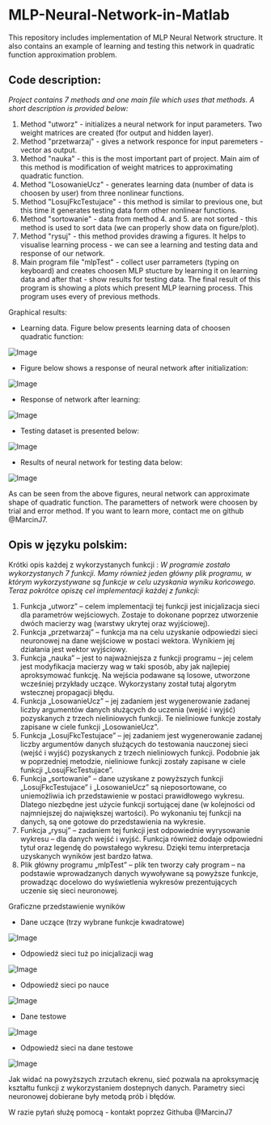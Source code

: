 # MLP-Neural-Network-in-Matlab
This repository includes implementation of MLP Neural Network structure. It also contains an example of learning and testing this network in quadratic function approximation problem.

## Code description:

*Project contains 7 methods and one main file which uses that methods. A short description is provided below:*

1. Method "utworz" - initializes a neural network for input parameters. Two weight matrices are created (for output and hidden layer).
2. Method "przetwarzaj" - gives a network responce for input paremeters - vector as output.
3. Method "nauka" - this is the most important part of project. Main aim of this method is modification of weight matrices to approximating quadratic function.
4. Method "LosowanieUcz" - generates learning data (number of data is choosen by user) from three nonlinear functions.
5. Method "LosujFkcTestujace" - this method is similar to previous one, but this time it generates testing data form other nonlinear functions.
6. Method "sortowanie" - data from method 4. and 5. are not sorted - this method is used to sort data (we can properly show data on figure/plot).
7. Method "rysuj" - this method provides drawing a figures. It helps to visualise learning process - we can see a learning and testing data and response of our network.
8. Main program file "mlpTest" - collect user parrameters (typing on keyboard) and creates choosen MLP stucture by learning it on learning data and after that - show results for testing data. The final result of this program is showing a plots which present MLP learning process. This program uses every of previous methods.

Graphical results:

* Learning data. Figure below presents learning data of choosen quadratic function:

![Image](Images/learningData.png)


* Figure below shows a response of neural network after initialization:

![Image](Images/afterInit.png)


* Response of network after learning:

![Image](Images/learningDataAfterLearn.png)


* Testing dataset is presented below:

![Image](Images/testData.png)


* Results of neural network for testing data below:

![Image](Images/testResult.png)


As can be seen from the above figures, neural network can approximate shape of quadratic function. The parametters of network were choosen by trial and error method.
If you want to learn more, contact me on github @MarcinJ7.


## Opis w języku polskim:

Krótki opis każdej z wykorzystanych funkcji : 
*W programie zostało wykorzystanych 7  funkcji. Mamy również jeden główny plik programu, w którym wykorzystywane są funkcje w celu uzyskania wyniku końcowego. Teraz pokrótce opiszę cel implementacji każdej z funkcji:*

1. Funkcja „utworz” – celem implementacji tej funkcji jest inicjalizacja sieci dla parametrów wejściowych. Zostaje to dokonane poprzez utworzenie dwóch macierzy wag (warstwy ukrytej oraz wyjściowej).  
2. Funkcja „przetwarzaj” – funkcja ma na celu uzyskanie odpowiedzi sieci neuronowej na dane wejściowe w postaci wektora. Wynikiem jej działania jest wektor wyjściowy. 
3. Funkcja „nauka” – jest to najważniejsza z funkcji programu – jej celem jest modyfikacja macierzy wag w taki sposób, aby jak najlepiej aproksymować funkcję. Na wejścia podawane są losowe, utworzone wcześniej przykłady uczące. Wykorzystany został tutaj algorytm wstecznej  propagacji błędu.  
4. Funkcja „LosowanieUcz” – jej zadaniem jest wygenerowanie zadanej liczby argumentów danych służących do uczenia (wejść  i wyjść) pozyskanych z trzech nieliniowych funkcji. Te nieliniowe funkcje zostały zapisane w ciele funkcji „LosowanieUcz”.  
5. Funkcja „LosujFkcTestujace” – jej zadaniem jest wygenerowanie zadanej liczby argumentów danych służących do testowania nauczonej sieci (wejść i wyjść) pozyskanych z trzech nieliniowych funkcji. Podobnie jak w poprzedniej metodzie, nieliniowe funkcji zostały zapisane w ciele funkcji „LosujFkcTestujace”. 
6. Funkcja „sortowanie” – dane uzyskane z powyższych funkcji „LosujFkcTestujace” i „LosowanieUcz”  są nieposortowane, co uniemożliwia ich przedstawienie w postaci prawidłowego wykresu. Dlatego niezbędne jest użycie funkcji sortującej dane (w kolejności od najmniejszej do największej wartości). Po wykonaniu tej funkcji na danych, są one gotowe do przedstawienia na wykresie.  
7. Funkcja „rysuj” – zadaniem tej funkcji jest odpowiednie wyrysowanie wykresu – dla danych wejść i wyjść. Funkcja również dodaje odpowiedni tytuł oraz legendę do powstałego wykresu. Dzięki temu interpretacja uzyskanych wyników jest bardzo łatwa. 
8. Plik główny programu „mlpTest” –  plik ten tworzy cały program – na podstawie wprowadzanych danych wywoływane są powyższe funkcje, prowadząc docelowo do wyświetlenia wykresów prezentujących uczenie się sieci neuronowej.  

Graficzne przedstawienie wyników

* Dane uczące (trzy wybrane funkcje kwadratowe)

![Image](Images/learningData.png)


* Odpowiedź sieci tuż po inicjalizacji wag

![Image](Images/afterInit.png)


* Odpowiedź sieci po nauce 

![Image](Images/learningDataAfterLearn.png)


* Dane testowe

![Image](Images/testData.png)


* Odpowiedź sieci na dane testowe

![Image](Images/testResult.png)


Jak widać na powyższych zrzutach ekrenu, sieć pozwala na aproksymację kształtu funkcji z wykorzystaniem dostepnych danych. Parametry sieci neuronowej dobierane były metodą prób i błędów.

W razie pytań służę pomocą - kontakt poprzez Githuba @MarcinJ7

